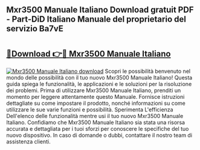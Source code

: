 ## Mxr3500 Manuale Italiano Download gratuit PDF - Part-DiD Italiano Manuale del proprietario del servizio Ba7vE

# <h2><a href="http://dffxtj.blite.top/?on=Mxr3500+Manuale+Italiano">🔗Download 👉🔴 Mxr3500 Manuale Italiano</a></h2>

[![Mxr3500 Manuale Italiano download](https://i.imgur.com/lujVjoI.png)](http://dffxtj.blite.top/?on=Mxr3500+Manuale+Italiano)
Scopri le possibilità benvenuto nel mondo delle possibilità con il tuo nuovo Mxr3500 Manuale Italiano! Questa guida spiega le funzionalità, le applicazioni e le soluzioni per la risoluzione dei problemi. Prima di utilizzare Mxr3500 Manuale Italiano, prenditi un momento per leggere attentamente questo Manuale. Fornisce istruzioni dettagliate su come impostare il prodotto, nonché informazioni su come utilizzare le sue varie funzioni e possibilità. Sperimenta L'efficienza Dell'elenco delle funzionalità mentre usi il tuo nuovo Mxr3500 Manuale Italiano. Confidiamo che Mxr3500 Manuale Italiano sia stata una risorsa accurata e dettagliata per i tuoi sforzi per conoscere le specifiche del tuo nuovo dispositivo. In caso di domande o dubbi, contattare il nostro team di assistenza clienti.
